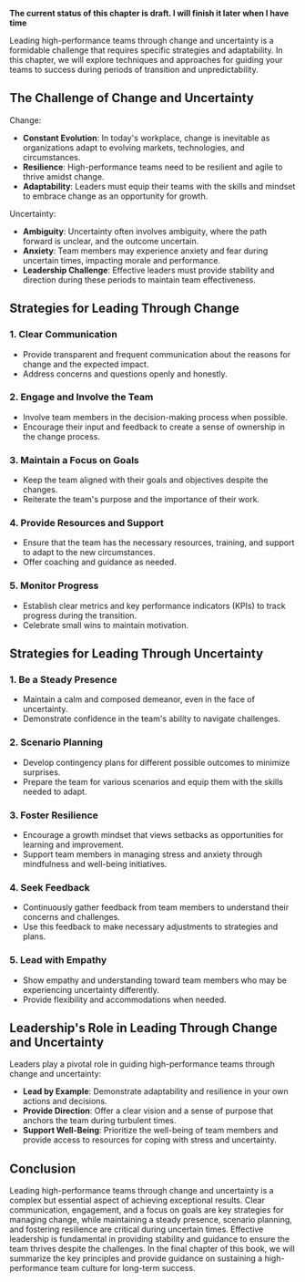 **The current status of this chapter is draft. I will finish it later when I have time**

Leading high-performance teams through change and uncertainty is a formidable challenge that requires specific strategies and adaptability. In this chapter, we will explore techniques and approaches for guiding your teams to success during periods of transition and unpredictability.

The Challenge of Change and Uncertainty
---------------------------------------

Change:

* **Constant Evolution**: In today's workplace, change is inevitable as organizations adapt to evolving markets, technologies, and circumstances.
* **Resilience**: High-performance teams need to be resilient and agile to thrive amidst change.
* **Adaptability**: Leaders must equip their teams with the skills and mindset to embrace change as an opportunity for growth.

Uncertainty:

* **Ambiguity**: Uncertainty often involves ambiguity, where the path forward is unclear, and the outcome uncertain.
* **Anxiety**: Team members may experience anxiety and fear during uncertain times, impacting morale and performance.
* **Leadership Challenge**: Effective leaders must provide stability and direction during these periods to maintain team effectiveness.

Strategies for Leading Through Change
-------------------------------------

### **1. Clear Communication**

* Provide transparent and frequent communication about the reasons for change and the expected impact.
* Address concerns and questions openly and honestly.

### **2. Engage and Involve the Team**

* Involve team members in the decision-making process when possible.
* Encourage their input and feedback to create a sense of ownership in the change process.

### **3. Maintain a Focus on Goals**

* Keep the team aligned with their goals and objectives despite the changes.
* Reiterate the team's purpose and the importance of their work.

### **4. Provide Resources and Support**

* Ensure that the team has the necessary resources, training, and support to adapt to the new circumstances.
* Offer coaching and guidance as needed.

### **5. Monitor Progress**

* Establish clear metrics and key performance indicators (KPIs) to track progress during the transition.
* Celebrate small wins to maintain motivation.

Strategies for Leading Through Uncertainty
------------------------------------------

### **1. Be a Steady Presence**

* Maintain a calm and composed demeanor, even in the face of uncertainty.
* Demonstrate confidence in the team's ability to navigate challenges.

### **2. Scenario Planning**

* Develop contingency plans for different possible outcomes to minimize surprises.
* Prepare the team for various scenarios and equip them with the skills needed to adapt.

### **3. Foster Resilience**

* Encourage a growth mindset that views setbacks as opportunities for learning and improvement.
* Support team members in managing stress and anxiety through mindfulness and well-being initiatives.

### **4. Seek Feedback**

* Continuously gather feedback from team members to understand their concerns and challenges.
* Use this feedback to make necessary adjustments to strategies and plans.

### **5. Lead with Empathy**

* Show empathy and understanding toward team members who may be experiencing uncertainty differently.
* Provide flexibility and accommodations when needed.

Leadership's Role in Leading Through Change and Uncertainty
-----------------------------------------------------------

Leaders play a pivotal role in guiding high-performance teams through change and uncertainty:

* **Lead by Example**: Demonstrate adaptability and resilience in your own actions and decisions.
* **Provide Direction**: Offer a clear vision and a sense of purpose that anchors the team during turbulent times.
* **Support Well-Being**: Prioritize the well-being of team members and provide access to resources for coping with stress and uncertainty.

Conclusion
----------

Leading high-performance teams through change and uncertainty is a complex but essential aspect of achieving exceptional results. Clear communication, engagement, and a focus on goals are key strategies for managing change, while maintaining a steady presence, scenario planning, and fostering resilience are critical during uncertain times. Effective leadership is fundamental in providing stability and guidance to ensure the team thrives despite the challenges. In the final chapter of this book, we will summarize the key principles and provide guidance on sustaining a high-performance team culture for long-term success.
